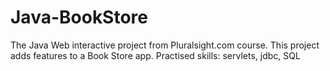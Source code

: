 # Java-BookStore
The Java Web interactive project from Pluralsight.com course.  This project adds features to a Book Store app.
Practised skills: servlets, jdbc, SQL

